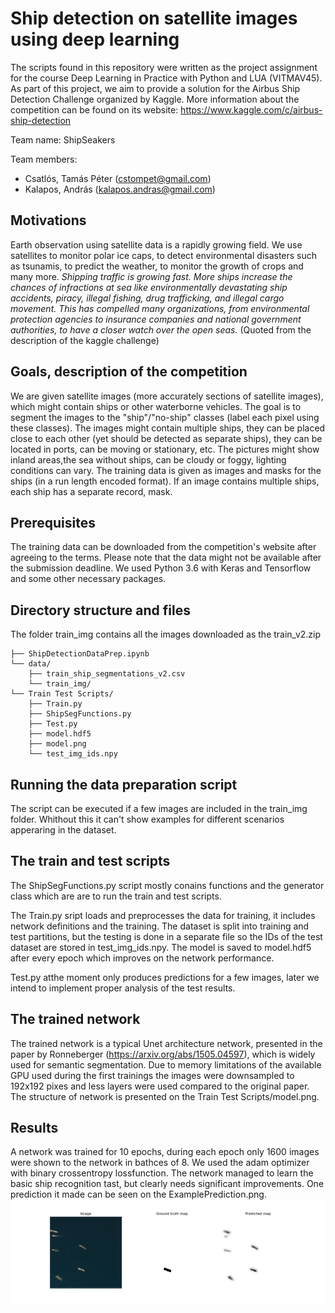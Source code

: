 # Ship detection on satellite images using deep learning
The scripts found in this repository were written as the project assignment for the course Deep Learning in Practice with Python and LUA (VITMAV45). As part of this project, we aim to provide a solution for the Airbus Ship Detection Challenge organized by Kaggle. More information about the competition can be found on its website: https://www.kaggle.com/c/airbus-ship-detection

Team name: ShipSeakers

Team members:
* Csatlós, Tamás Péter (cstompet@gmail.com)
* Kalapos, András (kalapos.andras@gmail.com)


## Motivations
Earth observation using satellite data is a rapidly growing field. We use satellites to monitor polar ice caps, to detect environmental disasters such as tsunamis, to predict the weather, to monitor the growth of crops and many more. 
*Shipping traffic is growing fast. More ships increase the chances of infractions at sea like environmentally devastating ship accidents, piracy, illegal fishing, drug trafficking, and illegal cargo movement. This has compelled many organizations, from environmental protection agencies to insurance companies and national government authorities, to have a closer watch over the open seas.* (Quoted from the description of the kaggle challenge)

## Goals, description of the competition
We are given satellite images (more accurately sections of satellite images), which might contain ships or other waterborne vehicles. The goal is to segment the images to the "ship"/"no-ship" classes (label each pixel using these classes). The images might contain multiple ships, they can be placed close to each other (yet should be detected as separate ships), they can be located in ports, can be moving or stationary, etc. The pictures might show inland areas,the sea without ships, can be cloudy or foggy, lighting conditions can vary. 
The training data is given as images and masks for the ships (in a run length encoded format). If an image contains multiple ships, each ship has a separate record, mask. 

## Prerequisites
The training data can be downloaded from the competition's website after agreeing to the terms. Please note that the data might not be available after the submission deadline. 
We used Python 3.6 with Keras and Tensorflow and some other necessary packages. 

## Directory structure and files
The folder train_img contains all the images downloaded as the train_v2.zip
```
├── ShipDetectionDataPrep.ipynb
└── data/
    ├── train_ship_segmentations_v2.csv
    └── train_img/
└── Train Test Scripts/
    ├── Train.py
    ├── ShipSegFunctions.py
    ├── Test.py
    ├── model.hdf5
    ├── model.png
    └── test_img_ids.npy
```

## Running the data preparation script
The script can be executed if a few images are included in the train_img folder. Whithout this it can't show examples for different scenarios apperaring in the dataset. 

## The train and test scripts
The ShipSegFunctions.py script mostly conains functions and the generator class which are are to run the train and test scripts.

The Train.py sript loads and preprocesses the data for training, it includes network definitions and the training. The dataset is split into training and test partitions, but the testing is done in a separate file so the IDs of the test dataset are stored in test_img_ids.npy. The model is saved to model.hdf5 after every epoch which improves on the network performance.

Test.py atthe moment only produces predictions for a few images, later we intend to implement proper analysis of the test results. 

## The trained network
The trained network is a typical Unet architecture network, presented in the paper by Ronneberger (https://arxiv.org/abs/1505.04597), which is widely used for semantic segmentation. Due to memory limitations of the available GPU used during the first trainings the images were downsampled to 192x192 pixes and less layers were used compared to the original paper.
The structure of network is presented on the Train Test Scripts/model.png. 

## Results 
A network was trained for 10 epochs, during each epoch only 1600 images were shown to the network in bathces of 8. We used the adam optimizer with binary crossentropy lossfunction. 
The network managed to learn the basic ship recognition tast, but clearly needs significant improvements. One prediction it made can be seen on the ExamplePrediction.png. 
![Example predictions](https://github.com/kaland313/vitmav45-ShipSeakers/blob/master/ExamplePrediction.png)
